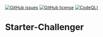 [![GitHub issues](https://img.shields.io/github/issues/Enthusiastic-Developer/Starter-Challenger?style=for-the-badge)](https://github.com/Enthusiastic-Developer/Starter-Challenger/issues)
[![GitHub license](https://img.shields.io/github/license/Enthusiastic-Developer/Starter-Challenger?style=for-the-badge)](https://github.com/Enthusiastic-Developer/Starter-Challenger/blob/development/LICENSE)
[![CodeQL](https://img.shields.io/github/issues/Enthusiastic-Developer/Starter-Challenger?style=for-the-badge))](https://github.com/Enthusiastic-Developer/Starter-Challenger/actions/workflows/codeql-analysis.yml)
# Starter-Challenger
